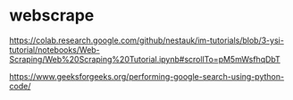 # webscrape

https://colab.research.google.com/github/nestauk/im-tutorials/blob/3-ysi-tutorial/notebooks/Web-Scraping/Web%20Scraping%20Tutorial.ipynb#scrollTo=pM5mWsfhqDbT


https://www.geeksforgeeks.org/performing-google-search-using-python-code/
